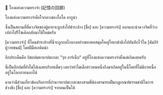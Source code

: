 ﻿📌 โถงแห่งความทรงจำ (記憶の回廊)

โถงแห่งความทรงจำคือใจกลางของโอโด ลากูน่า

ซึ่งเป็นสถานที่ที่ดวงจิตของผู้ตายจะถูกส่งไปชำระล้าง [ชื่อ] และ [ความทรงจำ] ออกและนำดวงจิตที่ว่างเปล่าไปรีไซเคิลกลับมาใช้ใหม่ครับ

[ความทรงจำ] ที่โดนชำระล้างที่นี่จะถูกกลไกบางอย่างของหอสมุดใหญ่ไทเกต้าดึงไปบันทึกไว้ใน [คัมภีร์ผู้วายชนม์] โดยฝีมือเอคิดน่า

อีกประเด็นคือ บิชอปมหาบาปตะกละ "รุย อาร์เน็บ" อยู่ที่โถงแห่งความทรงจำตั้งแต่เกิดเลยครับ

นี่เป็นอีกปมที่ยังไม่ได้เฉลยบริบทเต็มๆ เลยว่าทำไมเด็กสาวคนหนึ่งถึงมาเกิดอยู่ในนี้โดยที่ไม่มีกายเนื้ออยู่ในโลกภายนอกได้

คาดว่ามีส่วนเกี่ยวข้องกับการที่อำนาจบาปตะกละของสามพี่น้องสามารถฝืนกฏเกณฑ์ธรรมชาติในการช่วงชิง [ชื่อ] และ [ความทรงจำ] จากคนเป็นได้